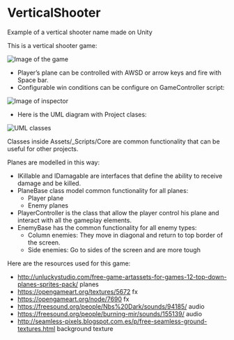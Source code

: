 # VerticalShooter
Example of a vertical shooter name made on Unity

This is a vertical shooter game:

![Image of the game](http://juanmaramon.com/assets/img/shooter.png)

* Player’s plane can be controlled with AWSD or arrow keys and fire with Space bar.
* Configurable win conditions can be configure on GameController script:

![Image of inspector](http://juanmaramon.com/assets/img/inspectorPlanes.png)

* Here is the UML diagram with Project clases:

![UML classes](http://juanmaramon.com/assets/img/UMLClasses.png)
 
Classes inside Assets/_Scripts/Core are common functionality that can be useful for other projects.

Planes are modelled in this way:
* IKillable and IDamagable are interfaces that define the ability to receive damage and be killed.
* PlaneBase class model common functionality for all planes:
  * Player plane
  * Enemy planes
* PlayerController is the class that allow the player control his plane and interact with all the gameplay elements.
* EnemyBase has the common functionality for all enemy types:
  * Column enemies: They move in diagonal and return to top border of the screen.
  * Side enemies: Go to sides of the screen and are more tough

Here are the resources used for this game:

* http://unluckystudio.com/free-game-artassets-for-games-12-top-down-planes-sprites-pack/ planes
* https://opengameart.org/textures/5672 fx
* https://opengameart.org/node/7690 fx
* https://freesound.org/people/Nbs%20Dark/sounds/94185/ audio
* https://freesound.org/people/burning-mir/sounds/155139/ audio
* http://seamless-pixels.blogspot.com.es/p/free-seamless-ground-textures.html background texture

